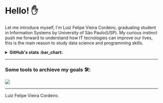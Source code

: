 <h1>Hello! ✋</h1>

<p>Let me introduce myself, I'm Luiz Felipe Vieira Cordeiro, graduating student in Information Systems by University of São Paulo(USP). My curious instinct push me forward to understand how IT tecnologies can improve our lives, this is the main reason to study data science and programming skills.</p>

<details><summary><b> GitHub's stats :bar_chart:</b></summary>

<hr>

<h3><strong>Here's just some stats about my github's activity:</strong></h3>

![Your Repository's Stats](https://github-readme-stats.vercel.app/api/top-langs/?username=LuizFelipeVieiraCordeiro&theme=red-green)
![Your Repository's Stats](https://github-readme-stats.vercel.app/api?username=LuizFelipeVieiraCordeiro&show_icons=true)

</details>

<hr>

<h3><strong>Some tools to archieve my goals 🛠️:</strong></h3>

![](https://img.shields.io/badge/Powered%20by-PostgreSQL-blue.svg)





<hr>




Luiz Felipe Vieira Cordeiro.

<!---
LuizFelipeVieiraCordeiro/LuizFelipeVieiraCordeiro is a ✨ special ✨ repository because its `README.md` (this file) appears on your GitHub profile.
You can click the Preview link to take a look at your changes.
--->

